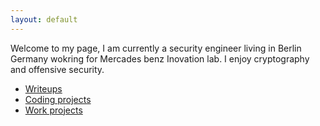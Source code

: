 ```yaml
---
layout: default
---
```

Welcome to my page, I am currently a security engineer living in Berlin Germany wokring for Mercades benz Inovation lab. I enjoy cryptography and offensive security. 

- [Writeups](./writeups.md)
- [Coding projects](./another-page.html)
- [Work projects](./another-page.html)
